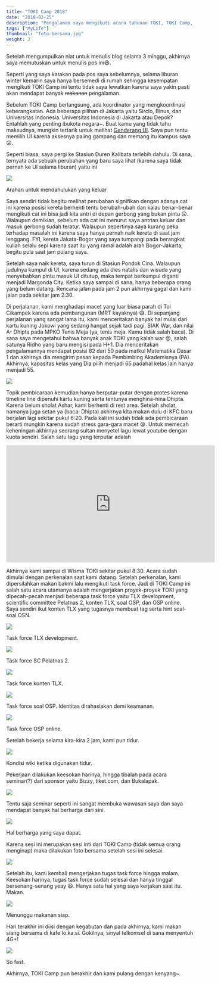 ```yaml
---
title: "TOKI Camp 2018"
date: "2018-02-25"
description: "Pengalaman saya mengikuti acara tahunan TOKI, TOKI Camp, yang diadakan di Wisma TOKI pada 2-4 Februari 2018."
tags: ["MyLife"]
thumbnail: "foto-bersama.jpg"
weight: 2
---
```


Setelah mengumpulkan niat untuk menulis blog selama 3 minggu, akhirnya saya memutuskan untuk menulis pos ini😆.

Seperti yang saya katakan pada pos saya sebelumnya, selama liburan winter kemarin saya hanya bersemedi di rumah sehingga kesempatan mengikuti TOKI Camp ini tentu tidak saya lewatkan karena saya yakin pasti akan mendapat banyak ~~makanan~~ pengalaman.

Sebelum TOKI Camp berlangsung, ada koordinator yang mengkoordinasi keberangkatan. Ada beberapa pilihan di Jakarta yaitu Sirclo, Binus, dan Universitas Indonesia. Universitas Indonesia di Jakarta atau Depok? Entahlah yang penting ibukota negara~. Buat kamu yang tidak tahu maksudnya, mungkin tertarik untuk melihat [Genderang UI](http://www.sci.ui.ac.id/psaf/lagu-genderang-ui/). Saya pun tentu memilih UI karena aksesnya paling gampang dan memang itu kampus saya 😜.

Seperti biasa, saya pergi ke Stasiun Duren Kalibata terlebih dahulu. Di sana, ternyata ada sebuah perubahan yang baru saya lihat (karena saya tidak pernah ke UI selama liburan) yaitu ini

![](antri-stasiun.jpg)
<figcaption class="img-caption">Arahan untuk mendahulukan yang keluar</figcaption>

Saya sendiri tidak begitu melihat perubahan signifikan dengan adanya cat ini karena posisi kereta berhenti tentu berubah-ubah dan kalau benar-benar mengikuti cat ini bisa jadi kita antri di depan gerbong yang bukan pintu 😜. Walaupun demikian, sebelum ada cat ini menurut saya antrian keluar dan masuk gerbong sudah teratur. Walaupun sepertinya saya kurang peka terhadap masalah ini karena saya hanya pernah naik kereta di saat jam lenggang. FYI, kereta Jakata-Bogor yang saya tumpangi pada berangkat kuliah selalu sepi karena saat itu yang ramai adalah arah Bogor-Jakarta, begitu pula saat jam pulang saya.

Setelah saya naik kereta, saya turun di Stasiun Pondok Cina. Walaupun judulnya kumpul di UI, karena sedang ada dies natalis dan wisuda yang menyebabkan pintu masuk UI ditutup, maka tempat berkumpul diganti menjadi Margonda City. Ketika saya sampai di sana, hanya beberapa orang yang belum datang. Rencana jalan pada jam 2 pun akhirnya gagal dan kami jalan pada sekitar jam 2:30.

Di perjalanan, kami menghadapi macet yang luar biasa parah di Tol Cikampek karena ada pembangunan (MRT kayaknya) 😅. Di sepanjang perjalanan yang sangat lama itu, kami menceritakan banyak hal mulai dari kartu kuning Jokowi yang sedang hangat sejak tadi pagi, SIAK War, dan nilai A- Dhipta pada MPKO Tenis Meja (ya, tenis meja. Kamu tidak salah baca). Di sana saya mengetahui bahwa banyak anak TOKI yang kalah war 😢, salah satunya Ridho yang baru mengisi pada H+1. Dia menceritakan pengalamannya mendapat posisi 62 dari 50 pada matkul Matematika Dasar 1 dan akhirnya dia mengirim pesan kepada Pembimbing Akademisnya (PA). Akhirnya, kapasitas kelas yang Dia pilih menjadi 65 padahal kelas lain hanya menjadi 55.

![](meme/ridho.png)

Topik pembicaraan kemudian hanya berputar-putar dengan protes karena timeline line dipenuhi kartu kuning serta tentunya menghina-hina Dhipta. Karena belum sholat Ashar, kami berhenti di rest area. Setelah sholat, namanya juga setan ya (baca: Dhipta) akhirnya kita makan dulu di KFC baru berjalan lagi sekitar pukul 6:20. Pada kali ini sudah tidak ada pembicaraan berarti mungkin karena sudah stress gara-gara macet 😪. Untuk memecah keheningan akhirnya seorang sultan menyetel lagu lewat youtube dengan kuota sendiri. Salah satu lagu yang terputar adalah

<div class="text-center">
<iframe width="560" height="315" src="https://www.youtube.com/embed/nty8m_jkvk0" frameborder="0" allow="accelerometer; autoplay; encrypted-media; gyroscope; picture-in-picture" allowfullscreen></iframe>
</div>

Akhirnya kami sampai di Wisma TOKI sekitar pukul 8:30. Acara sudah dimulai dengan perkenalan saat kami datang. Setelah perkenalan, kami dipersilahkan makan bakmi lalu mengikuti task force. Jadi di TOKI Camp ini salah satu acara utamanya adalah mengerjakan proyek-proyek TOKI yang dipecah-pecah menjadi beberapa task force yaitu TLX development, scientific committee Pelatnas 2, konten TLX, soal OSP, dan OSP online. Saya sendiri ikut konten TLX yang tugasnya membuat tag serta hint soal-soal OSN.

![](tlx-dev.jpg)
<figcaption class="img-caption">Task force TLX development.</figcaption>

![](sc-p2.jpg)
<figcaption class="img-caption">Task force SC Pelatnas 2.</figcaption>

![](konten-tlx.jpg)
<figcaption class="img-caption">Task force konten TLX.</figcaption>

![](osp.png)
<figcaption class="img-caption">Task force soal OSP. Identitas dirahasiakan demi keamanan.</figcaption>

![](osp-online.jpg)
<figcaption class="img-caption">Task force OSP online.</figcaption>

Setelah bekerja selama kira-kira 2 jam, kami pun tidur.

![](tidur.jpg)
<figcaption class="img-caption">Kondisi wiki ketika digunakan tidur.</figcaption>

Pekerjaan dilakukan keesokan harinya, hingga tibalah pada acara seminar(?) dari sponsor yaitu Bizzy, tiket.com, dan Bukalapak.

![](bizzy.jpg)

Tentu saja seminar seperti ini sangat membuka wawasan saya dan saya mendapat banyak hal berharga dari sini.

![](berharga.jpg)
<figcaption class="img-caption">Hal berharga yang saya dapat.</figcaption>

Karena sesi ini merupakan sesi inti dari TOKI Camp (tidak semua orang menginap) maka dilakukan foto bersama setelah sesi ini selesai.

![](foto-bersama.jpg)

Setelah itu, kami kembali mengerjakan tugas task force hingga malam. Keesokan harinya, tugas task force sudah selesai dan hanya tinggal bersenang-senang yeay 😆. Hanya satu hal yang saya kerjakan saat itu. Makan.

![](menunggu-makan.jpg)
<figcaption class="img-caption">Menunggu makanan siap.</figcaption>

Hari terakhir ini diisi dengan kegabutan dan pada akhirnya, kami makan siang bersama di kafe lo.ka.si. Gokilnya, sinyal telkomsel di sana menyentuh 4G+!

![](4gp.png)
<figcaption class="img-caption">So fast.</figcaption>

Akhirnya, TOKI Camp pun berakhir dan kami pulang dengan kenyang~.

